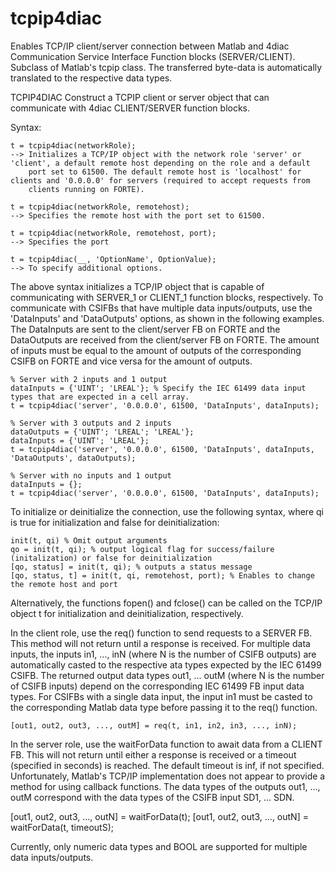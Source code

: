# tcpip4diac
Enables TCP/IP client/server connection between Matlab and 4diac Communication Service Interface Function blocks (SERVER/CLIENT).
Subclass of Matlab's tcpip class. The transferred byte-data is automatically translated to the respective data types.


TCPIP4DIAC Construct a TCPIP client or server object that can
    communicate with 4diac CLIENT/SERVER function blocks.
    
	
Syntax:
    
	t = tcpip4diac(networkRole);
    --> Initializes a TCP/IP object with the network role 'server' or 'client', a default remote host depending on the role and a default
		port set to 61500. The default remote host is 'localhost' for clients and '0.0.0.0' for servers (required to accept requests from
		clients running on FORTE).
		
	t = tcpip4diac(networkRole, remotehost);
	--> Specifies the remote host with the port set to 61500.

	t = tcpip4diac(networkRole, remotehost, port);
	--> Specifies the port
	
	t = tcpip4diac(__, 'OptionName', OptionValue);
	--> To specify additional options.



The above syntax initializes a TCP/IP object that is capable of communicating with SERVER_1 or CLIENT_1 function blocks, respectively.
To communicate with CSIFBs that have multiple data inputs/outputs, use the 'DataInputs' and 'DataOutputs' options, as shown in the following examples.
The DataInputs are sent to the client/server FB on FORTE and the DataOutputs are received from the client/server FB on FORTE. The amount of inputs
must be equal to the amount of outputs of the corresponding CSIFB on FORTE and vice versa for the amount of outputs.

	% Server with 2 inputs and 1 output
	dataInputs = {'UINT'; 'LREAL'}; % Specify the IEC 61499 data input types that are expected in a cell array.
	t = tcpip4diac('server', '0.0.0.0', 61500, 'DataInputs', dataInputs);

	% Server with 3 outputs and 2 inputs
	dataOutputs = {'UINT'; 'LREAL'; 'LREAL'};
	dataInputs = {'UINT'; 'LREAL'};
	t = tcpip4diac('server', '0.0.0.0', 61500, 'DataInputs', dataInputs, 'DataOutputs', dataOutputs);
	
	% Server with no inputs and 1 output
	dataInputs = {};
	t = tcpip4diac('server', '0.0.0.0', 61500, 'DataInputs', dataInputs);


To initialize or deinitialize the connection, use the following syntax, where qi is true for initialization and false for deinitialization:

	init(t, qi) % Omit output arguments
	qo = init(t, qi); % output logical flag for success/failure (initalization) or false for deinitialization
	[qo, status] = init(t, qi); % outputs a status message
	[qo, status, t] = init(t, qi, remotehost, port); % Enables to change the remote host and port


Alternatively, the functions fopen() and fclose() can be called on the TCP/IP object t for initialization and deinitialization, respectively.


In the client role, use the req() function to send requests to a SERVER FB. This method will not return until a response is received.
For multiple data inputs, the inputs in1, ..., inN (where N is the number of CSIFB outputs) are automatically casted to the respective
ata types expected by the IEC 61499 CSIFB. The returned output data types out1, ... outM (where N is the number of CSIFB inputs)
depend on the corresponding IEC 61499 FB input data types. For CSIFBs with a single data input, the input in1 must be casted to the
corresponding Matlab data type before passing it to the req() function.

	[out1, out2, out3, ..., outM] = req(t, in1, in2, in3, ..., inN);


In the server role, use the waitForData function to await data from a CLIENT FB. This will not return until either a response is received
or a timeout (specified in seconds) is reached. The default timeout is inf, if not specified.
Unfortunately, Matlab's TCP/IP implementation does not appear to provide a method for using callback functions.
The data types of the outputs out1, ..., outM correspond with the data types of the CSIFB input SD1, ... SDN.

[out1, out2, out3, ..., outN] = waitForData(t);
[out1, out2, out3, ..., outN] = waitForData(t, timeoutS);

Currently, only numeric data types and BOOL are supported for multiple data inputs/outputs.